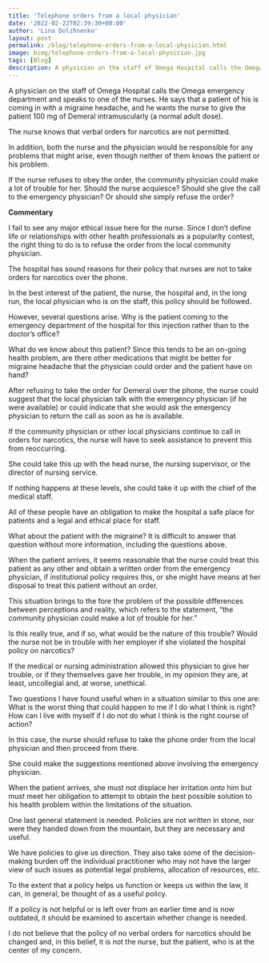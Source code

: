 ```yaml
---
title: 'Telephone orders from a local physician'
date: '2022-02-22T02:39:30+00:00'
author: 'Lina Dolzhnenko'
layout: post
permalink: /blog/telephone-orders-from-a-local-physician.html
image: bimg/telephone-orders-from-a-local-physician.jpg
tags: [Blog]
description: A physician on the staff of Omega Hospital calls the Omega emergency department and speaks to one of the nurses. He says that a patient of his is coming in with a migraine headache, and he wants the nurse to give the patient 100 mg of Demeral intramuscularly (a normal adult dose).
---
```


A physician on the staff of Omega Hospital calls the Omega emergency department and speaks to one of the nurses. He says that a patient of his is coming in with a migraine headache, and he wants the nurse to give the patient 100 mg of Demeral intramuscularly (a normal adult dose).

The nurse knows that verbal orders for narcotics are not permitted.

In addition, both the nurse and the physician would be responsible for any problems that might arise, even though neither of them knows the patient or his problem.

If the nurse refuses to obey the order, the community physician could make a lot of trouble for her. Should the nurse acquiesce? Should she give the call to the emergency physician? Or should she simply refuse the order?

**Commentary**

I fail to see any major ethical issue here for the nurse. Since I don’t define life or relationships with other health professionals as a popularity contest, the right thing to do is to refuse the order from the local community physician.

The hospital has sound reasons for their policy that nurses are not to take orders for narcotics over the phone.

In the best interest of the patient, the nurse, the hospital and, in the long run, the local physician who is on the staff, this policy should be followed.

However, several questions arise. Why is the patient coming to the emergency department of the hospital for this injection rather than to the doctor’s office?

What do we know about this patient? Since this tends to be an on-going health problem, are there other medications that might be better for migraine headache that the physician could order and the patient have on hand?

After refusing to take the order for Demeral over the phone, the nurse could suggest that the local physician talk with the emergency physician (if he were available) or could indicate that she would ask the emergency physician to return the call as soon as he is available.

If the community physician or other local physicians continue to call in orders for narcotics, the nurse will have to seek assistance to prevent this from reoccurring.

She could take this up with the head nurse, the nursing supervisor, or the director of nursing service.

If nothing happens at these levels, she could take it up with the chief of the medical staff.

All of these people have an obligation to make the hospital a safe place for patients and a legal and ethical place for staff.

What about the patient with the migraine? It is difficult to answer that question without more information, including the questions above.

When the patient arrives, it seems reasonable that the nurse could treat this patient as any other and obtain a written order from the emergency physician, if institutional policy requires this, or she might have means at her disposal to treat this patient without an order.

This situation brings to the fore the problem of the possible differences between perceptions and reality, which refers to the statement, “the community physician could make a lot of trouble for her.”

Is this really true, and if so, what would be the nature of this trouble? Would the nurse not be in trouble with her employer if she violated the hospital policy on narcotics?

If the medical or nursing administration allowed this physician to give her trouble, or if they themselves gave her trouble, in my opinion they are, at least, uncollegial and, at worse, unethical.

Two questions I have found useful when in a situation similar to this one are: What is the worst thing that could happen to me if I do what I think is right? How can I live with myself if I do not do what I think is the right course of action?

In this case, the nurse should refuse to take the phone order from the local physician and then proceed from there.

She could make the suggestions mentioned above involving the emergency physician.

When the patient arrives, she must not displace her irritation onto him but must meet her obligation to attempt to obtain the best possible solution to his health problem within the limitations of the situation.

One last general statement is needed. Policies are not written in stone, nor were they handed down from the mountain, but they are necessary and useful.

We have policies to give us direction. They also take some of the decision-making burden off the individual practitioner who may not have the larger view of such issues as potential legal problems, allocation of resources, etc.

To the extent that a policy helps us function or keeps us within the law, it can, in general, be thought of as a useful policy.

If a policy is not helpful or is left over from an earlier time and is now outdated, it should be examined to ascertain whether change is needed.

I do not believe that the policy of no verbal orders for narcotics should be changed and, in this belief, it is not the nurse, but the patient, who is at the center of my concern.
